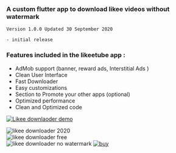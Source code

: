 ### A custom flutter app to download likee videos without watermark

    Version 1.0.0 Updated 30 September 2020

    - initial release
    
      

### Features included in the likeetube app :

*   AdMob support (banner, reward ads, Interstitial Ads )
*   Clean User Interface
*   Fast Downloader
*   Easy customizations
*   Section to Promote your other apps (optional)
*   Optimized performance
*   Clean and Optimized code

[![Likee downlaoder demo](https://i.imgur.com/JMaARlU.png)  
](http://www.mediafire.com/file/qx6hn1v7w6dg98i/likeetube_1.0.0.apk/file)

![likee downloader 2020](https://i.imgur.com/NUNFnXb.png)  
![likee downloader free](https://i.imgur.com/tb6FZ8V.png)  
![likee downloader no watermark]( https://i.imgur.com/XreoEOW.png)
[![buy](https://i.imgur.com/DIX0YKm.png)  
](https://codecanyon.net/item/likeetube-likee-video-downloader-adnroid-/28767924)
